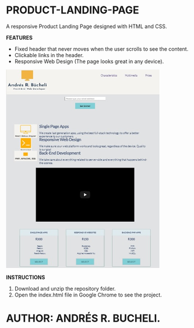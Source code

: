 # PRODUCT-LANDING-PAGE

A responsive Product Landing Page designed with HTML and CSS.

<strong>FEATURES</strong>

- Fixed header that never moves when the user scrolls to see the content.
- Clickable links in the header.
- Responsive Web Design (The page looks great in any device).

![productlanding](https://raw.githubusercontent.com/ARBUCHELI/PRODUCT-LANDING-PAGE-IN-BLUE/master/landing.jpg)

<strong>INSTRUCTIONS</strong>

1. Download and unzip the repository folder.
2. Open the index.html file in Google Chrome to see the project.

# AUTHOR: ANDRÉS R. BUCHELI.
